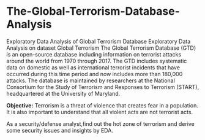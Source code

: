 # The-Global-Terrorism-Database-Analysis
Exploratory Data Analysis of Global Terrorism Database
Exploratory Data Analysis on dataset Global Terrorism
The Global Terrorism Database (GTD) is an open-source database including information on terrorist attacks around the world from 1970 through 2017. The GTD includes systematic data on domestic as well as international terrorist incidents that have occurred during this time period and now includes more than 180,000 attacks. The database is maintained by researchers at the National Consortium for the Study of Terrorism and Responses to Terrorism (START), headquartered at the University of Maryland.


**Objective:**
Terrorism is a threat of violence that creates fear in a population. It is also important to understand that all violent acts are not terrorist acts.

As a security/defense analyst,find out the hot zone of terrorism and derive some security issues and insights by EDA.
